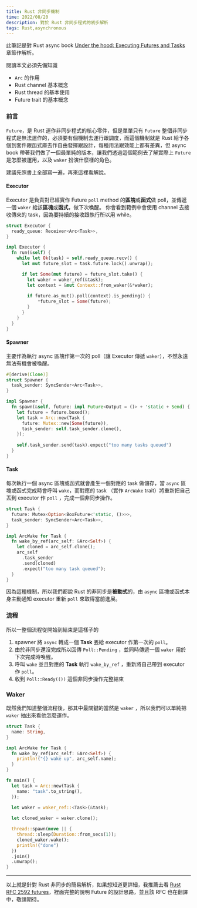 ```yaml
---
title: Rust 非同步機制
time: 2022/08/20
description: 對於 Rust 非同步程式的初步解析
tags: Rust,asynchronous
---
```


此筆記是對 Rust async book [Under the hood: Executing Futures and Tasks](https://rust-lang.github.io/async-book/02_execution/01_chapter.html) 章節作解析。

閱讀本文必須先備知識
- `Arc` 的作用
- Rust channel 基本概念
- Rust thread 的基本使用
- Future trait 的基本概念

### 前言
`Future`，是 Rust 運作非同步程式的核心零件，但是單單只有 `Future` 整個非同步程式是無法運作的，必須要有個機制去運行跟調度，而這個機制就是 Rust 給予各個到套件跟函式庫去作自由發揮跟設計，每種用法跟效能上都有差異，但 async book 帶著我們做了一個最單純的版本，讓我們透過這個範例去了解實際上 `Future` 是怎麼被運用，以及 `waker` 扮演什麼樣的角色。

建議先照書上全部寫一遍，再來這裡看解說。

#### Executor
Executor 是負責對已經實作 Future `poll` method 的**區塊**或**函式**做 poll，並傳遞一個 `waker` 給該**區塊**或**函式**，做下次喚醒。
你會看到範例中會使用 channel 去接收傳來的 task，因為要持續的接收跟執行所以用 while。

```rust
struct Executor {
  ready_queue: Receiver<Arc<Task>>,
}

impl Executor {
  fn run(&self) {
    while let Ok(task) = self.ready_queue.recv() {
	  let mut future_slot = task.future.lock().unwrap();

	  if let Some(mut future) = future_slot.take() {
        let waker = waker_ref(&task);
        let context = &mut Context::from_waker(&*waker);
        
        if future.as_mut().poll(context).is_pending() {
            *future_slot = Some(future);
        }
      }
    }
  }
}
```

#### Spawner 
主要作為執行 async 區塊作第一次的 poll（讓 Executor 傳遞 `waker`），不然永遠無法有機會被喚醒。

```rust
#[derive(Clone)]
struct Spawner {
  task_sender: SyncSender<Arc<Task>>,
}

impl Spawner {
  fn spawn(&self, future: impl Future<Output = ()> + 'static + Send) {
    let future = future.boxed();
    let task = Arc::new(Task {
      future: Mutex::new(Some(future)),
      task_sender: self.task_sender.clone(),
    });
		
    self.task_sender.send(task).expect("too many tasks queued")
  }
}
```

#### Task
每次執行一個 async 區塊或函式就會產生一個對應的 task 做儲存，當 `async` 區塊或函式完成時會呼叫  `wake`，而對應的 task （實作 `ArcWake` trait）將重新把自己丟到 executor 作  `poll` ，完成一個非同步操作。

```rust
struct Task {
  future: Mutex<Option<BoxFuture<'static, ()>>>,
  task_sender: SyncSender<Arc<Task>>,
}

impl ArcWake for Task {
  fn wake_by_ref(arc_self: &Arc<Self>) {
    let cloned = arc_self.clone();
    arc_self
      .task_sender
      .send(cloned)
      .expect("too many task queued");
  }
}
```

因為這種機制，所以我們都說 Rust 的非同步是**被動式**的，由 `async` 區塊或函式本身主動通知 executor 重新 `poll` 來取得當前進展。

### 流程
所以一整個流程從開始到結束是這樣子的
1. spawner 將 `async` 轉成一個 **Task** 丟給 executor 作第一次的 `poll`。
2. 由於非同步還沒完成所以回傳 `Poll::Pending` ，並同時傳遞一個 `waker` 用於下次完成時喚醒。
3. 呼叫 `wake` 並且對應的 **Task** 執行 `wake_by_ref` ，重新將自己帶到 executor 作 `poll`。
4. 收到 `Poll::Ready(())` 這個非同步操作完整結束

### Waker
既然我們知道整個流程後，那其中最關鍵的當然是 `waker` ，所以我們可以單純把 `waker` 抽出來看他怎麼運作。

```rust
struct Task {
  name: String,
}

impl ArcWake for Task {
  fn wake_by_ref(arc_self: &Arc<Self>) {
    println!("{} wake up", arc_self.name);
  }
}

fn main() {
  let task = Arc::new(Task {
    name: "task".to_string(),
  });

  let waker = waker_ref::<Task>(&task);
  
  let cloned_waker = waker.clone();

  thread::spawn(move || {
    thread::sleep(Duration::from_secs(1));
    cloned_waker.wake();
    println!("done")
  })
  .join()
  .unwrap();
}
```

---
以上就是針對 Rust 非同步的簡易解析，如果想知道更詳細，我推薦去看 [Rust RFC 2592 futures](https://rust-lang.github.io/rfcs/2592-futures.html)，裡面完整的說明 Future 的設計思路，並且該 RFC 也在翻譯中，敬請期待。